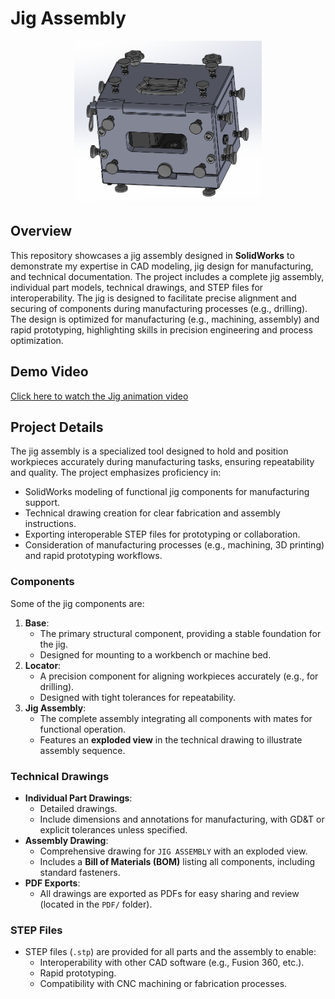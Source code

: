 # Jig Assembly

<div style="display: flex; justify-content: space-around;">
  <img src="./media/jig_assy.png" alt="Jig Assembly" width="300">
</div>

## Overview

This repository showcases a jig assembly designed in **SolidWorks** to demonstrate my expertise in CAD modeling, jig design for manufacturing, and technical documentation. The project includes a complete jig assembly, individual part models, technical drawings, and STEP files for interoperability. The jig is designed to facilitate precise alignment and securing of components during manufacturing processes (e.g., drilling). The design is optimized for manufacturing (e.g., machining, assembly) and rapid prototyping, highlighting skills in precision engineering and process optimization.

## Demo Video

[Click here to watch the Jig animation video](https://desireloft.github.io/Jig/jig.html)

## Project Details

The jig assembly is a specialized tool designed to hold and position workpieces accurately during manufacturing tasks, ensuring repeatability and quality. The project emphasizes proficiency in:

- SolidWorks modeling of functional jig components for manufacturing support.
- Technical drawing creation for clear fabrication and assembly instructions.
- Exporting interoperable STEP files for prototyping or collaboration.
- Consideration of manufacturing processes (e.g., machining, 3D printing) and rapid prototyping workflows.

### Components

Some of the jig components are:

1. **Base**:
   - The primary structural component, providing a stable foundation for the jig.
   - Designed for mounting to a workbench or machine bed.
2. **Locator**:
   - A precision component for aligning workpieces accurately (e.g., for drilling).
   - Designed with tight tolerances for repeatability.
3. **Jig Assembly**:
   - The complete assembly integrating all components with mates for functional operation.
   - Features an **exploded view** in the technical drawing to illustrate assembly sequence.

### Technical Drawings

- **Individual Part Drawings**:
  - Detailed drawings.
  - Include dimensions and annotations for manufacturing, with GD&T or explicit tolerances unless specified.
- **Assembly Drawing**:
  - Comprehensive drawing for `JIG ASSEMBLY` with an exploded view.
  - Includes a **Bill of Materials (BOM)** listing all components, including standard fasteners.
- **PDF Exports**:
  - All drawings are exported as PDFs for easy sharing and review (located in the `PDF/` folder).

### STEP Files

- STEP files (`.stp`) are provided for all parts and the assembly to enable:
  - Interoperability with other CAD software (e.g., Fusion 360, etc.).
  - Rapid prototyping.
  - Compatibility with CNC machining or fabrication processes.

